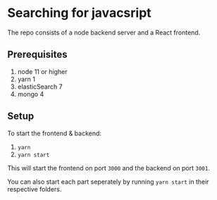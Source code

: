 # Searching for javacsript

The repo consists of a node backend server and a React frontend.

## Prerequisites

1. node 11 or higher
2. yarn 1
3. elasticSearch 7
4. mongo 4

## Setup

To start the frontend & backend:

1. `yarn`
2. `yarn start`

This will start the frontend on port `3000` and the backend on port `3001`.

You can also start each part seperately by running `yarn start` in their respective folders.
